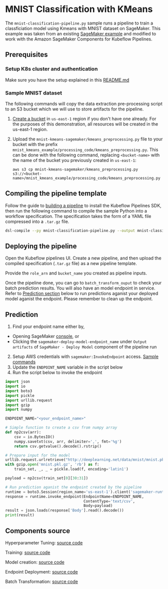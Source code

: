 # MNIST Classification with KMeans

The `mnist-classification-pipeline.py` sample runs a pipeline to train a classficiation model using Kmeans with MNIST dataset on SageMaker. This example was taken from an existing [SageMaker example](https://github.com/awslabs/amazon-sagemaker-examples/blob/master/sagemaker-python-sdk/1P_kmeans_highlevel/kmeans_mnist.ipynb) and modified to work with the Amazon SageMaker Components for Kubeflow Pipelines.

## Prerequisites 

### Setup K8s cluster and authentication
Make sure you have the setup explained in this [README.md](https://github.com/kubeflow/pipelines/blob/master/samples/contrib/aws-samples/README.md)

### Sample MNIST dataset

The following commands will copy the data extraction pre-processing script to an S3 bucket which we will use to store artifacts for the pipeline.

1. [Create a bucket](https://docs.aws.amazon.com/AmazonS3/latest/gsg/CreatingABucket.html) in `us-east-1` region if you don't have one already. 
For the purposes of this demonstration, all resources will be created in the us-east-1 region.

2. Upload the `mnist-kmeans-sagemaker/kmeans_preprocessing.py` file to your bucket with the prefix `mnist_kmeans_example/processing_code/kmeans_preprocessing.py`.
This can be done with the following command, replacing `<bucket-name>` with the name of the bucket you previously created in `us-east-1`:
    ```
    aws s3 cp mnist-kmeans-sagemaker/kmeans_preprocessing.py s3://<bucket-name>/mnist_kmeans_example/processing_code/kmeans_preprocessing.py
    ```

## Compiling the pipeline template

Follow the guide to [building a pipeline](https://www.kubeflow.org/docs/guides/pipelines/build-pipeline/) to install the Kubeflow Pipelines SDK, then run the following command to compile the sample Python into a workflow specification. The specification takes the form of a YAML file compressed into a `.tar.gz` file.

```bash
dsl-compile --py mnist-classification-pipeline.py --output mnist-classification-pipeline.tar.gz
```


## Deploying the pipeline

Open the Kubeflow pipelines UI. Create a new pipeline, and then upload the compiled specification (`.tar.gz` file) as a new pipeline template.

Provide the `role_arn` and `bucket_name` you created as pipeline inputs.

Once the pipeline done, you can go to `batch_transform_ouput` to check your batch prediction results.
You will also have an model endpoint in service. Refer to [Prediction section](#Prediction) below to run predictions aganist your deployed model aganist the endpoint. Please remember to clean up the endpoint.


## Prediction

1. Find your endpoint name either by,
  - Opening SageMaker [console](https://us-east-1.console.aws.amazon.com/sagemaker/home?region=us-east-1#/endpoints),  or
  - Clicking the `sagemaker-deploy-model-endpoint_name` under `Output artifacts` of `SageMaker - Deploy Model` component of the pipeline run

2. Setup AWS credentials with `sagemaker:InvokeEndpoint` access. [Sample commands](https://sagemaker.readthedocs.io/en/stable/workflows/kubernetes/using_amazon_sagemaker_components.html#configure-permissions-to-run-predictions)
3. Update the `ENDPOINT_NAME` variable in the script below
4. Run the script below to invoke the endpoint

```python
import json
import io
import boto3
import pickle
import urllib.request
import gzip
import numpy

ENDPOINT_NAME="<your_endpoint_name>"

# Simple function to create a csv from numpy array
def np2csv(arr):
    csv = io.BytesIO()
    numpy.savetxt(csv, arr, delimiter=',', fmt='%g')
    return csv.getvalue().decode().rstrip()

# Prepare input for the model
urllib.request.urlretrieve("http://deeplearning.net/data/mnist/mnist.pkl.gz", "mnist.pkl.gz")
with gzip.open('mnist.pkl.gz', 'rb') as f:
    train_set, _, _ = pickle.load(f, encoding='latin1')

payload = np2csv(train_set[0][30:31])

# Run prediction aganist the endpoint created by the pipeline
runtime = boto3.Session(region_name='us-east-1').client('sagemaker-runtime')
response = runtime.invoke_endpoint(EndpointName=ENDPOINT_NAME,
                                   ContentType='text/csv',
                                   Body=payload)
result = json.loads(response['Body'].read().decode())
print(result)
```

## Components source

Hyperparameter Tuning:
  [source code](https://github.com/kubeflow/pipelines/tree/master/components/aws/sagemaker/hyperparameter_tuning/src)

Training:
  [source code](https://github.com/kubeflow/pipelines/tree/master/components/aws/sagemaker/train/src)

Model creation:
  [source code](https://github.com/kubeflow/pipelines/tree/master/components/aws/sagemaker/model/src)

Endpoint Deployment:
  [source code](https://github.com/kubeflow/pipelines/tree/master/components/aws/sagemaker/deploy/src)

Batch Transformation:
  [source code](https://github.com/kubeflow/pipelines/tree/master/components/aws/sagemaker/batch_transform/src)
